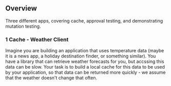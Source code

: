 ## Overview

Three different apps, covering cache, approval testing, and demonstrating mutation testing.

### 1 Cache - Weather Client

Imagine you are building an application that uses temperature data (maybe it is a news app, a holiday destination finder, or something similar). You have a library that can retrieve weather forecasts for you, but accssing this data can be slow. Your task is to build a local cache for this data to be used by your application, so that data can be returned more quickly - we assume that the weather doesn't change that often.


